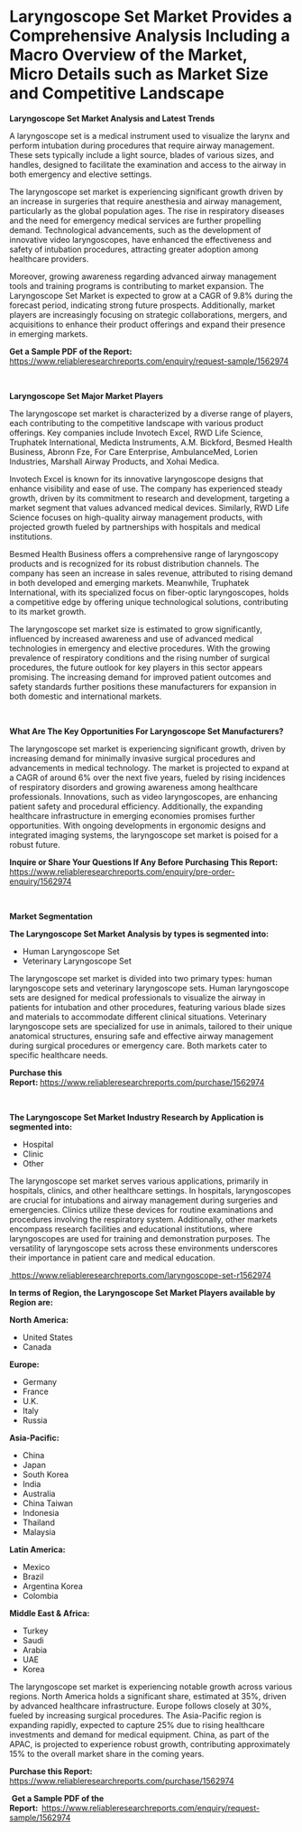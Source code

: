<p><h1>Laryngoscope Set Market Provides a Comprehensive Analysis Including a Macro Overview of the Market, Micro Details such as Market Size and Competitive Landscape</h1></p><p><strong>Laryngoscope Set Market Analysis and Latest Trends</strong></p>
<p><p>A laryngoscope set is a medical instrument used to visualize the larynx and perform intubation during procedures that require airway management. These sets typically include a light source, blades of various sizes, and handles, designed to facilitate the examination and access to the airway in both emergency and elective settings.</p><p>The laryngoscope set market is experiencing significant growth driven by an increase in surgeries that require anesthesia and airway management, particularly as the global population ages. The rise in respiratory diseases and the need for emergency medical services are further propelling demand. Technological advancements, such as the development of innovative video laryngoscopes, have enhanced the effectiveness and safety of intubation procedures, attracting greater adoption among healthcare providers.</p><p>Moreover, growing awareness regarding advanced airway management tools and training programs is contributing to market expansion. The Laryngoscope Set Market is expected to grow at a CAGR of 9.8% during the forecast period, indicating strong future prospects. Additionally, market players are increasingly focusing on strategic collaborations, mergers, and acquisitions to enhance their product offerings and expand their presence in emerging markets.</p></p>
<p><strong>Get a Sample PDF of the Report:&nbsp;</strong> <a href="https://www.reliableresearchreports.com/enquiry/request-sample/1562974?utm_campaign=2030&utm_medium=2&utm_source=Github&utm_content=ia&utm_term=13042025&utm_id=laryngoscope-set">https://www.reliableresearchreports.com/enquiry/request-sample/1562974</a></p>
<p>&nbsp;</p>
<p><strong>Laryngoscope Set Major Market Players</strong></p>
<p><p>The laryngoscope set market is characterized by a diverse range of players, each contributing to the competitive landscape with various product offerings. Key companies include Invotech Excel, RWD Life Science, Truphatek International, Medicta Instruments, A.M. Bickford, Besmed Health Business, Abronn Fze, For Care Enterprise, AmbulanceMed, Lorien Industries, Marshall Airway Products, and Xohai Medica.</p><p>Invotech Excel is known for its innovative laryngoscope designs that enhance visibility and ease of use. The company has experienced steady growth, driven by its commitment to research and development, targeting a market segment that values advanced medical devices. Similarly, RWD Life Science focuses on high-quality airway management products, with projected growth fueled by partnerships with hospitals and medical institutions.</p><p>Besmed Health Business offers a comprehensive range of laryngoscopy products and is recognized for its robust distribution channels. The company has seen an increase in sales revenue, attributed to rising demand in both developed and emerging markets. Meanwhile, Truphatek International, with its specialized focus on fiber-optic laryngoscopes, holds a competitive edge by offering unique technological solutions, contributing to its market growth.</p><p>The laryngoscope set market size is estimated to grow significantly, influenced by increased awareness and use of advanced medical technologies in emergency and elective procedures. With the growing prevalence of respiratory conditions and the rising number of surgical procedures, the future outlook for key players in this sector appears promising. The increasing demand for improved patient outcomes and safety standards further positions these manufacturers for expansion in both domestic and international markets.</p></p>
<p>&nbsp;</p>
<p><strong>What Are The Key Opportunities For Laryngoscope Set Manufacturers?</strong></p>
<p><p>The laryngoscope set market is experiencing significant growth, driven by increasing demand for minimally invasive surgical procedures and advancements in medical technology. The market is projected to expand at a CAGR of around 6% over the next five years, fueled by rising incidences of respiratory disorders and growing awareness among healthcare professionals. Innovations, such as video laryngoscopes, are enhancing patient safety and procedural efficiency. Additionally, the expanding healthcare infrastructure in emerging economies promises further opportunities. With ongoing developments in ergonomic designs and integrated imaging systems, the laryngoscope set market is poised for a robust future.</p></p>
<p><strong>Inquire or Share Your Questions If Any Before Purchasing This Report:</strong> <a href="https://www.reliableresearchreports.com/enquiry/pre-order-enquiry/1562974?utm_campaign=2030&utm_medium=2&utm_source=Github&utm_content=ia&utm_term=13042025&utm_id=laryngoscope-set">https://www.reliableresearchreports.com/enquiry/pre-order-enquiry/1562974</a></p>
<p>&nbsp;</p>
<p><strong>Market Segmentation</strong></p>
<p><strong>The Laryngoscope Set Market Analysis by types is segmented into:</strong></p>
<p><ul><li>Human Laryngoscope Set</li><li>Veterinary Laryngoscope Set</li></ul></p>
<p><p>The laryngoscope set market is divided into two primary types: human laryngoscope sets and veterinary laryngoscope sets. Human laryngoscope sets are designed for medical professionals to visualize the airway in patients for intubation and other procedures, featuring various blade sizes and materials to accommodate different clinical situations. Veterinary laryngoscope sets are specialized for use in animals, tailored to their unique anatomical structures, ensuring safe and effective airway management during surgical procedures or emergency care. Both markets cater to specific healthcare needs.</p></p>
<p><strong>Purchase this Report:&nbsp;</strong><a href="https://www.reliableresearchreports.com/purchase/1562974?utm_campaign=2030&utm_medium=2&utm_source=Github&utm_content=ia&utm_term=13042025&utm_id=laryngoscope-set">https://www.reliableresearchreports.com/purchase/1562974</a></p>
<p>&nbsp;</p>
<p><strong>The Laryngoscope Set Market Industry Research by Application is segmented into:</strong></p>
<p><ul><li>Hospital</li><li>Clinic</li><li>Other</li></ul></p>
<p><p>The laryngoscope set market serves various applications, primarily in hospitals, clinics, and other healthcare settings. In hospitals, laryngoscopes are crucial for intubations and airway management during surgeries and emergencies. Clinics utilize these devices for routine examinations and procedures involving the respiratory system. Additionally, other markets encompass research facilities and educational institutions, where laryngoscopes are used for training and demonstration purposes. The versatility of laryngoscope sets across these environments underscores their importance in patient care and medical education.</p></p>
<p><a href="https://www.reliableresearchreports.com/laryngoscope-set-r1562974?utm_campaign=2030&utm_medium=2&utm_source=Github&utm_content=ia&utm_term=13042025&utm_id=laryngoscope-set">&nbsp;https://www.reliableresearchreports.com/laryngoscope-set-r1562974</a></p>
<p><strong>In terms of Region, the Laryngoscope Set Market Players available by Region are:</strong></p>
<p>
    <p> <strong> North America: </strong>
        <ul>
            <li>United States</li>
            <li>Canada</li>
        </ul>
        </p> 
    <p> <strong> Europe: </strong>
        <ul>
            <li>Germany</li>
            <li>France</li>
            <li>U.K.</li>
            <li>Italy</li>
            <li>Russia</li>
        </ul>
        </p> 
    <p> <strong> Asia-Pacific: </strong>
        <ul>
            <li>China</li>
            <li>Japan</li>
            <li>South Korea</li>
            <li>India</li>
            <li>Australia</li>
            <li>China Taiwan</li>
            <li>Indonesia</li>
            <li>Thailand</li>
            <li>Malaysia</li>
        </ul>
        </p> 
    <p> <strong> Latin America: </strong>
        <ul>
            <li>Mexico</li>
            <li>Brazil</li>
            <li>Argentina Korea</li>
            <li>Colombia</li>
        </ul>
        </p> 
    <p> <strong> Middle East & Africa: </strong>
        <ul>
            <li>Turkey</li>
            <li>Saudi</li>
            <li>Arabia</li>
            <li>UAE</li>
            <li>Korea</li>
        </ul>
    </p>
    </p>
<p><p>The laryngoscope set market is experiencing notable growth across various regions. North America holds a significant share, estimated at 35%, driven by advanced healthcare infrastructure. Europe follows closely at 30%, fueled by increasing surgical procedures. The Asia-Pacific region is expanding rapidly, expected to capture 25% due to rising healthcare investments and demand for medical equipment. China, as part of the APAC, is projected to experience robust growth, contributing approximately 15% to the overall market share in the coming years.</p></p>
<p><strong>Purchase this Report: </strong><a href="https://www.reliableresearchreports.com/purchase/1562974?utm_campaign=2030&utm_medium=2&utm_source=Github&utm_content=ia&utm_term=13042025&utm_id=laryngoscope-set">https://www.reliableresearchreports.com/purchase/1562974</a></p>
<p>&nbsp;<strong>Get a Sample PDF of the Report:&nbsp;&nbsp;</strong><a href="https://www.reliableresearchreports.com/enquiry/request-sample/1562974?utm_campaign=2030&utm_medium=2&utm_source=Github&utm_content=ia&utm_term=13042025&utm_id=laryngoscope-set">https://www.reliableresearchreports.com/enquiry/request-sample/1562974</a></p>
<p><strong></strong></p>
<p><p></p><p></p><p></p></p>